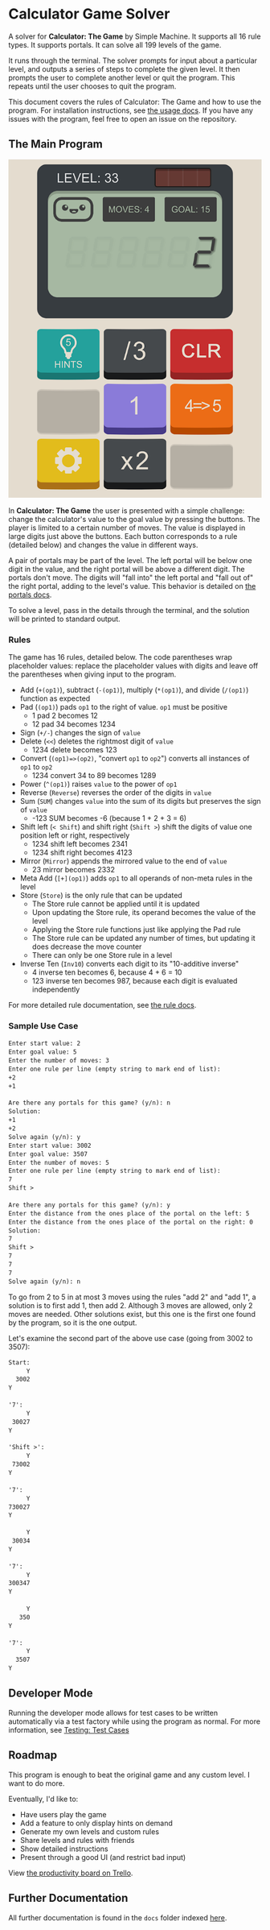 # Calculator Game Solver

A solver for __Calculator: The Game__ by Simple Machine. It supports all 16 rule types. It supports portals. It can solve all 199 levels of the game.

It runs through the terminal. The solver prompts for input about a particular level, and outputs a series of steps to complete the given level. It then prompts the user to complete another level or quit the program. This repeats until the user chooses to quit the program.

This document covers the rules of Calculator: The Game and how to use the program. For installation instructions, see [the usage docs](./docs/usage.md). If you have any issues with the program, feel free to open an issue on the repository.

## The Main Program

![Sample level](docs/assets/sample-level.png)

In __Calculator: The Game__ the user is presented with a simple challenge: change the calculator's value to the goal value by pressing the buttons. The player is limited to a certain number of moves. The value is displayed in large digits just above the buttons. Each button corresponds to a rule (detailed below) and changes the value in different ways.

A pair of portals may be part of the level. The left portal will be below one digit in the value, and the right portal will be above a different digit. The portals don't move. The digits will "fall into" the left portal and "fall out of" the right portal, adding to the level's value. This behavior is detailed on [the portals docs](docs/portals).

To solve a level, pass in the details through the terminal, and the solution will be printed to standard output.

### Rules

The game has 16 rules, detailed below. The code parentheses wrap placeholder values: replace the placeholder values with digits and leave off the parentheses when giving input to the program.

* Add (`+(op1)`), subtract (`-(op1)`), multiply (`*(op1)`), and divide (`/(op1)`) function as expected
* Pad (`(op1)`) pads `op1` to the right of value. `op1` must be positive
  * 1 pad 2 becomes 12
  * 12 pad 34 becomes 1234
* Sign (`+/-`) changes the sign of `value`
* Delete (`<<`) deletes the rightmost digit of `value`
  * 1234 delete becomes 123
* Convert (`(op1)=>(op2)`, "convert `op1` to `op2`") converts all instances of `op1` to `op2`
  * 1234 convert 34 to 89 becomes 1289
* Power (`^(op1)`) raises `value` to the power of `op1`
* Reverse (`Reverse`) reverses the order of the digits in `value`
* Sum (`SUM`) changes `value` into the sum of its digits but preserves the sign of `value`
  * -123 SUM becomes -6 (because 1 + 2 + 3 = 6)
* Shift left (`< Shift`) and shift right (`Shift >`) shift the digits of value one position left or right, respectively
  * 1234 shift left becomes 2341
  * 1234 shift right becomes 4123
* Mirror (`Mirror`) appends the mirrored value to the end of `value`
  * 23 mirror becomes 2332
* Meta Add (`[+](op1)`) adds `op1` to all operands of non-meta rules in the level
* Store (`Store`) is the only rule that can be updated
  * The Store rule cannot be applied until it is updated
  * Upon updating the Store rule, its operand becomes the value of the level
  * Applying the Store rule functions just like applying the Pad rule
  * The Store rule can be updated any number of times, but updating it does decrease the move counter
  * There can only be one Store rule in a level
* Inverse Ten (`Inv10`) converts each digit to its "10-additive inverse"
  * 4 inverse ten becomes 6, because 4 + 6 = 10
  * 123 inverse ten becomes 987, because each digit is evaluated independently

For more detailed rule documentation, see [the rule docs](docs/rules).

### Sample Use Case

```txt
Enter start value: 2
Enter goal value: 5
Enter the number of moves: 3
Enter one rule per line (empty string to mark end of list):
+2
+1

Are there any portals for this game? (y/n): n
Solution:
+1
+2
Solve again (y/n): y
Enter start value: 3002
Enter goal value: 3507
Enter the number of moves: 5
Enter one rule per line (empty string to mark end of list):
7
Shift >

Are there any portals for this game? (y/n): y
Enter the distance from the ones place of the portal on the left: 5
Enter the distance from the ones place of the portal on the right: 0
Solution:
7
Shift >
7
7
7
Solve again (y/n): n
```

To go from 2 to 5 in at most 3 moves using the rules "add 2" and "add 1", a solution is to first add 1, then add 2. Although 3 moves are allowed, only 2 moves are needed. Other solutions exist, but this one is the first one found by the program, so it is the one output.

Let's examine the second part of the above use case (going from 3002 to 3507):

```txt
Start:
     Y
  3002
Y

'7':
     Y
 30027
Y

'Shift >':
     Y
 73002
Y

'7':
     Y
730027
Y

     Y
 30034
Y

'7':
     Y
300347
Y

     Y
   350
Y

'7':
     Y
  3507
Y
```

## Developer Mode

Running the developer mode allows for test cases to be written automatically via a test factory while using the program as normal. For more information, see [Testing: Test Cases](./docs/testing.md#test-cases)

## Roadmap

This program is enough to beat the original game and any custom level. I want to do more.

Eventually, I'd like to:

* Have users play the game
* Add a feature to only display hints on demand
* Generate my own levels and custom rules
* Share levels and rules with friends
* Show detailed instructions
* Present through a good UI (and restrict bad input)

View [the productivity board on Trello](https://trello.com/b/3mBPd4RG/calculator-game-solver).

## Further Documentation

All further documentation is found in the `docs` folder indexed [here](./docs/index.md).

